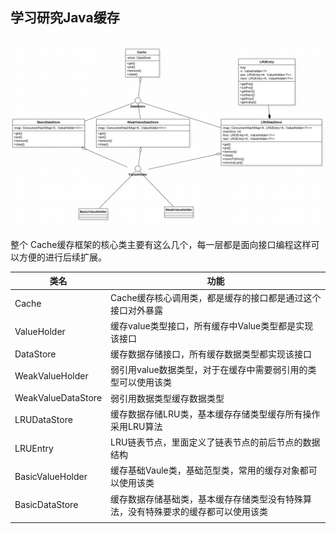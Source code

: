 ## 学习研究Java缓存


![cache](https://github.com/andyczy/czy-study-Java-cache/blob/master/src/main/cache.png)

整个 Cache缓存框架的核心类主要有这么几个，每一层都是面向接口编程这样可以方便的进行后续扩展。              


| 类名               | 功能                                     |
| ------------------ | ---------------------------------------- |
| Cache              | Cache缓存核心调用类，都是缓存的接口都是通过这个接口对外暴露       |
| ValueHolder        | 缓存value类型接口，所有缓存中Value类型都是实现该接口          |
| DataStore          | 缓存数据存储接口，所有缓存数据类型都实现该接口                  |
| WeakValueHolder    | 弱引用value数据类型，对于在缓存中需要弱引用的类型可以使用该类        |   
| WeakValueDataStore | 弱引用数据类型缓存数据类型                            |
| LRUDataStore       | 缓存数据存储LRU类，基本缓存存储类型缓存所有操作采用LRU算法         |
| LRUEntry           | LRU链表节点，里面定义了链表节点的前后节点的数据结构              |
| BasicValueHolder   | 缓存基础Vaule类，基础范型类，常用的缓存对象都可以使用该类          |
| BasicDataStore     | 缓存数据存储基础类，基本缓存存储类型没有特殊算法，没有特殊要求的缓存都可以使用该类 |
|                    |                                          |               

